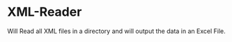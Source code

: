 # XML-Reader
Will Read all XML files in a directory and will output the data in an Excel File. 




